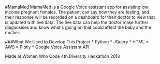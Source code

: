 #MamaMed
MamaMed is a Google Voice assistant app for assisting low income pregnant females. The patient can say how they are feeling, and their response will be recorded on a dashboard for their doctor to view that is updated with live data. The live data can help the doctor make further diagnosises and know what's going on that could affect the baby and the mother.

###What We Used to Develop This Project
    * Python
    * JQuery
    * HTML
    * AWS
    * Plotly
    * Google Voice Assistant API


Made at Women Who Code 4th Diversity Hackathon 2018